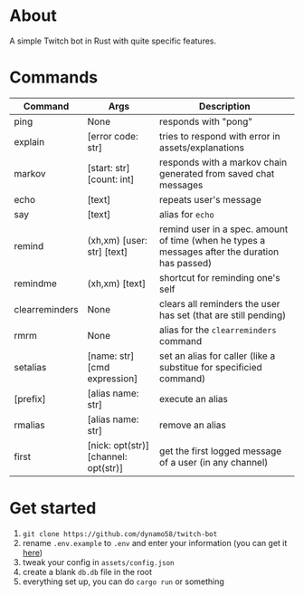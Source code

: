 # About

A simple Twitch bot in Rust with quite specific features.

# Commands

| Command        | Args                                 | Description          |
| ---            | ---                                  | ---                  |
| ping           | None                                 | responds with "pong" |
| explain        | [error code: str]                    | tries to respond with error in assets/explanations |
| markov         | [start: str] [count: int]            | responds with a markov chain generated from saved chat messages |
| echo           | \[text\]                             | repeats user's message |
| say            | \[text\]                             | alias for `echo` |
| remind         | (xh,xm) [user: str] [text]           | remind user in a spec. amount of time (when he types a messages after the duration has passed) |
| remindme       | \(xh,xm\) \[text\]                   | shortcut for reminding one's self |
| clearreminders | None                                 | clears all reminders the user has set (that are still pending) |
| rmrm           | None                                 | alias for the `clearreminders` command |
| setalias       | [name: str] [cmd expression]         | set an alias for caller (like a substitue for specificied command) |
| \[prefix\]     | \[alias name: str\]                  | execute an alias |
| rmalias        | \[alias name: str\]                  | remove an alias |
| first          | [nick: opt(str)] [channel: opt(str)] | get the first logged message of a user (in any channel)

# Get started

1. `git clone https://github.com/dynamo58/twitch-bot`
2. rename `.env.example` to `.env` and enter your information (you can get it [here](https://chatterino.com/client_login))
3. tweak your config in `assets/config.json`
4. create a blank `db.db` file in the root
5. everything set up, you can do `cargo run` or something
